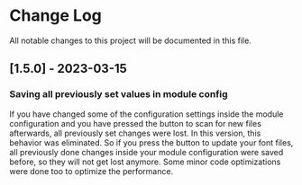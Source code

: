 # Change Log
All notable changes to this project will be documented in this file.

## [1.5.0] - 2023-03-15

### Saving all previously set values in module config
If you have changed some of the configuration settings inside the module configuration and you have pressed the button
to scan for new files afterwards, all previously set changes were lost.
In this version, this behavior was eliminated. So if you press the button to update your font files, all previously
done changes inside your module configuration were saved before, so they will not get lost anymore.
Some minor code optimizations were done too to optimize the performance.

